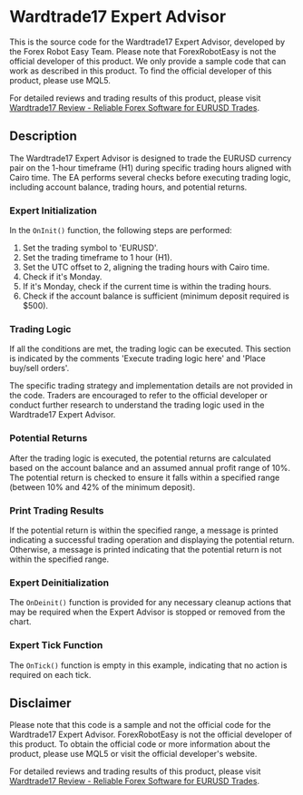 # Wardtrade17 Expert Advisor

This is the source code for the Wardtrade17 Expert Advisor, developed by the Forex Robot Easy Team. Please note that ForexRobotEasy is not the official developer of this product. We only provide a sample code that can work as described in this product. To find the official developer of this product, please use MQL5.

For detailed reviews and trading results of this product, please visit [Wardtrade17 Review - Reliable Forex Software for EURUSD Trades](https://forexroboteasy.com/forex-robot-review/wardtrade17-review-reliable-forex-software-for-eurusd-trades/).

## Description

The Wardtrade17 Expert Advisor is designed to trade the EURUSD currency pair on the 1-hour timeframe (H1) during specific trading hours aligned with Cairo time. The EA performs several checks before executing trading logic, including account balance, trading hours, and potential returns.

### Expert Initialization

In the `OnInit()` function, the following steps are performed:

1. Set the trading symbol to 'EURUSD'.
2. Set the trading timeframe to 1 hour (H1).
3. Set the UTC offset to 2, aligning the trading hours with Cairo time.
4. Check if it's Monday.
5. If it's Monday, check if the current time is within the trading hours.
6. Check if the account balance is sufficient (minimum deposit required is $500).

### Trading Logic

If all the conditions are met, the trading logic can be executed. This section is indicated by the comments 'Execute trading logic here' and 'Place buy/sell orders'. 

The specific trading strategy and implementation details are not provided in the code. Traders are encouraged to refer to the official developer or conduct further research to understand the trading logic used in the Wardtrade17 Expert Advisor.

### Potential Returns

After the trading logic is executed, the potential returns are calculated based on the account balance and an assumed annual profit range of 10%. The potential return is checked to ensure it falls within a specified range (between 10% and 42% of the minimum deposit).

### Print Trading Results

If the potential return is within the specified range, a message is printed indicating a successful trading operation and displaying the potential return. Otherwise, a message is printed indicating that the potential return is not within the specified range.

### Expert Deinitialization

The `OnDeinit()` function is provided for any necessary cleanup actions that may be required when the Expert Advisor is stopped or removed from the chart.

### Expert Tick Function

The `OnTick()` function is empty in this example, indicating that no action is required on each tick.

## Disclaimer

Please note that this code is a sample and not the official code for the Wardtrade17 Expert Advisor. ForexRobotEasy is not the official developer of this product. To obtain the official code or more information about the product, please use MQL5 or visit the official developer's website.

For detailed reviews and trading results of this product, please visit [Wardtrade17 Review - Reliable Forex Software for EURUSD Trades](https://forexroboteasy.com/forex-robot-review/wardtrade17-review-reliable-forex-software-for-eurusd-trades/).
